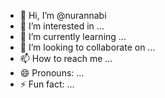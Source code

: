 - 👋 Hi, I’m @nurannabi
- 👀 I’m interested in ...
- 🌱 I’m currently learning ...
- 💞️ I’m looking to collaborate on ...
- 📫 How to reach me ...
- 😄 Pronouns: ...
- ⚡ Fun fact: ...

<!---
nurannabi/nurannabi is a ✨ special ✨ repository because its `README.md` (this file) appears on your GitHub profile.
You can click the Preview link to take a look at your changes.
--->
